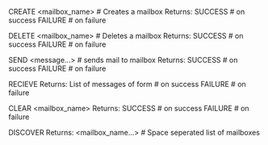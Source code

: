 CREATE <mailbox_name> # Creates a mailbox
Returns:
SUCCESS # on success
FAILURE # on failure

DELETE <mailbox_name> # Deletes a mailbox
Returns:
SUCCESS # on success
FAILURE # on failure

SEND <from> <to> <message...> # sends mail to mailbox
Returns:
SUCCESS # on success
FAILURE # on failure

RECIEVE <from>
Returns: List of messages of form
<from> <message> # on success
FAILURE # on failure

CLEAR <mailbox_name>
Returns:
SUCCESS # on success
FAILURE # on failure

DISCOVER
Returns:
<mailbox_name...> # Space seperated list of mailboxes
